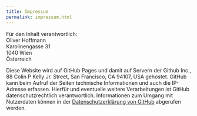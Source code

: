 ```yaml
---
title: Impressum
permalink: impressum.html
---
```


Für den Inhalt verantwortlich:<br />
Oliver Hoffmann<br />
Karolinengasse 31<br />
1040 Wien<br />
Österreich<br />

Diese Website wird auf GitHub Pages und damit auf Servern der Github Inc., 88 Colin P Kelly Jr. Street, San Francisco, CA 94107, USA gehostet. GitHub kann beim Aufruf der Seiten technische Informationen und auch die IP-Adresse erfassen. Hierfür und eventuelle weitere Verarbeitungen ist GitHub datenschutzrechtlich verantwortlich. Informationen zum Umgang mit Nutzerdaten können in der [Datenschutzerklärung von GitHub](https://help.github.com/articles/github-privacy-policy) abgerufen werden.
